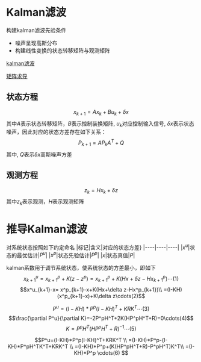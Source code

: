 # Kalman滤波
构建kalman滤波先验条件
- 噪声呈现高斯分布
- 构建线性变换的状态转移矩阵与观测矩阵

[kalman滤波](https://zhuanlan.zhihu.com/p/48876718)

[矩阵求导](https://blog.csdn.net/a493823882/article/details/81324037)

## 状态方程
$$x_{k+1}=Ax_{k}+Bu_{k}+\delta x$$
其中$A$表示状态转移矩阵，$B$表示控制装换矩阵, $u_k$对应控制输入信号, $\delta x$表示状态噪声，因此对应的状态方差存在如下关系：
$$P_{k+1}=AP_kA^T+Q$$
其中, $Q$表示$\delta x$高斯噪声方差


## 观测方程
$$z_k=Hx_k+\delta z$$
其中$z_k$表示观测，$H$表示观测矩阵

# 推导Kalman滤波

对系统状态按照如下约定命名
|标记|含义|对应的状态方差}
|----|----|----|
|$x^u$|状态的最优估计|$P^u$|
|$x^p$|状态先验估计|$P^p$|
|$x$|状态真值|$P$|

kalman系数用于调节系统状态，使系统状态的方差最小，即如下 
$$x^u_{k+1}=x^p_{k+1}+K(z-z^p)=x^p_{k+1}+K(Hx+\delta z-Hx^p_{k+1})\cdots(1)$$
$$x^u_{k+1}-x=
x^p_{k+1}-x+K(Hx+\delta z-Hx^p_{k+1})\\
=(I-KH)(x^p_{k+1}-x)+K\delta z\cdots(2)$$

$$P^u=(I-KH)*P^p(I-KH)^T+KRK^T\cdots(3)$$
$$\frac{\partial P^u}{\partial K}=-2P^pH^T+2K(HP^pH^T+R)=0\cdots(4)$$
$$K=P^pH^T(HP^pH^T+R)^{-1}\cdots(5)$$

$$P^u=(I-KH)*P^p(I-KH)^T+KRK^T \\
=(I-KH)*P^p-(I-KH)*P^pH^TK^T+KRK^T \\
=(I-KH)*P^p+(K(HP^pH^T+R)-P^pH^T)K^T\\
=(I-KH)*P^p \cdots(6)
$$
